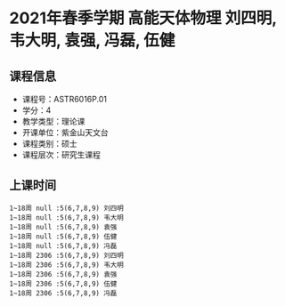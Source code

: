 # 2021年春季学期 高能天体物理 刘四明, 韦大明, 袁强, 冯磊, 伍健






## 课程信息

- 课程号：ASTR6016P.01
- 学分：4
- 教学类型：理论课
- 开课单位：紫金山天文台
- 课程类别：硕士
- 课程层次：研究生课程

## 上课时间

```
1~18周 null :5(6,7,8,9) 刘四明
1~18周 null :5(6,7,8,9) 韦大明
1~18周 null :5(6,7,8,9) 袁强
1~18周 null :5(6,7,8,9) 伍健
1~18周 null :5(6,7,8,9) 冯磊
1~18周 2306 :5(6,7,8,9) 刘四明
1~18周 2306 :5(6,7,8,9) 韦大明
1~18周 2306 :5(6,7,8,9) 袁强
1~18周 2306 :5(6,7,8,9) 伍健
1~18周 2306 :5(6,7,8,9) 冯磊
```

